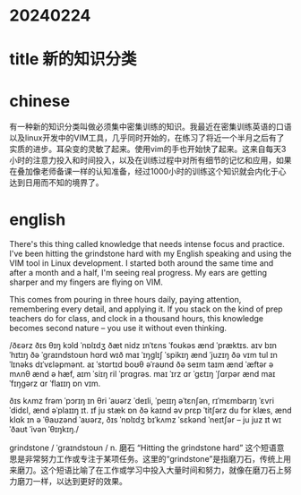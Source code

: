 
# 20240224

# title 新的知识分类 

# chinese 
有一种新的知识分类叫做必须集中密集训练的知识。我最近在密集训练英语的口语以及linux开发中的VIM工具，几乎同时开始的，在练习了将近一个半月之后有了实质的进步。耳朵变的灵敏了起来。使用vim的手也开始快了起来。这来自每天3小时的注意力投入和时间投入，以及在训练过程中对所有细节的记忆和应用，如果在叠加像老师备课一样的认知准备，经过1000小时的训练这个知识就会内化于心达到日用而不知的境界了。

# english
There's this thing called knowledge that needs intense focus and practice. I've been hitting the grindstone hard with my English speaking and using the VIM tool in Linux development. I started both around the same time and after a month and a half, I'm seeing real progress. My ears are getting sharper and my fingers are flying on VIM.

This comes from pouring in three hours daily, paying attention, remembering every detail, and applying it. If you stack on the kind of prep teachers do for class, and clock in a thousand hours, this knowledge becomes second nature – you use it without even thinking.

/ðɛərz ðɪs θɪŋ kɔld ˈnɒlɪdʒ ðæt nidz ɪnˈtɛns ˈfoʊkəs ænd ˈpræktɪs. aɪv bɪn ˈhɪtɪŋ ðə ˈgraɪndstoʊn hɑrd wɪð maɪ ˈɪŋɡlɪʃ ˈspikɪŋ ænd ˈjuzɪŋ ðə vɪm tul ɪn ˈlɪnəks dɪˈvɛləpmənt. aɪ ˈstɑrtɪd boʊθ əˈraʊnd ðə seɪm taɪm ænd ˈæftər ə mʌnθ ænd ə hæf, aɪm ˈsiɪŋ ril ˈprɑɡrəs. maɪ ˈɪrz ɑr ˈɡɛtɪŋ ˈʃɑrpər ænd maɪ ˈfɪŋɡərz ɑr ˈflaɪɪŋ ɒn vɪm.

ðɪs kʌmz frəm ˈpɔrɪŋ ɪn θri ˈaʊərz ˈdeɪli, ˈpeɪɪŋ əˈtɛnʃən, rɪˈmɛmbərɪŋ ˈɛvri ˈdidɛl, ænd əˈplaɪɪŋ ɪt. ɪf ju stæk ɒn ðə kaɪnd əv prɛp ˈtitʃərz du fɔr klæs, ænd klɑk ɪn ə ˈθaʊzənd ˈaʊərz, ðɪs ˈnɒlɪdʒ bɪˈkʌmz ˈsɛkənd ˈneɪtʃər – ju juz ɪt wɪˈðaʊt ˈivən ˈθɪŋkɪŋ./

grindstone / ˈɡraɪndstoʊn / n.  磨石
“Hitting the grindstone hard” 这个短语意思是非常努力工作或专注于某项任务。这里的“grindstone”是指磨刀石，传统上用来磨刀。这个短语比喻了在工作或学习中投入大量时间和努力，就像在磨刀石上努力磨刀一样，以达到更好的效果。

